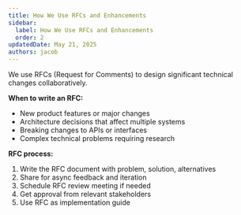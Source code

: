 ```yaml
---
title: How We Use RFCs and Enhancements
sidebar:
  label: How We Use RFCs and Enhancements
  order: 2
updatedDate: May 21, 2025
authors: jacob
---
```


We use RFCs (Request for Comments) to design significant technical changes collaboratively.

**When to write an RFC:**
- New product features or major changes
- Architecture decisions that affect multiple systems
- Breaking changes to APIs or interfaces
- Complex technical problems requiring research

**RFC process:**
1. Write the RFC document with problem, solution, alternatives
2. Share for async feedback and iteration
3. Schedule RFC review meeting if needed
4. Get approval from relevant stakeholders
5. Use RFC as implementation guide